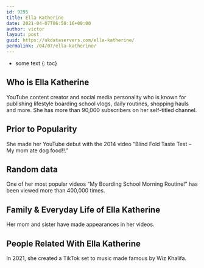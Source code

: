 ```yaml
---
id: 9295
title: Ella Katherine
date: 2021-04-07T06:50:16+00:00
author: victor
layout: post
guid: https://ukdataservers.com/ella-katherine/
permalink: /04/07/ella-katherine/
---
```


* some text
{: toc}


## Who is Ella Katherine



YouTube content creator and social media personality who is known for publishing lifestyle boarding school vlogs, daily routines, shopping hauls and more. She has more than 90,000 subscribers on her self-titled channel.

                
                
                
## Prior to Popularity



She made her YouTube debut with the 2014 video &#8220;Blind Fold Taste Test &#8211; My mom ate dog food!!.&#8221;

                
                
                
## Random data



One of her most popular videos &#8220;My Boarding School Morning Routine!&#8221; has been viewed more than 400,000 times.

                
                
                
## Family & Everyday Life of Ella Katherine



Her mom and sister have made appearances in her videos.

                
                
                
## People Related With Ella Katherine



In 2021, she created a TikTok set to music made famous by Wiz Khalifa. 

                
              
            
          
          
          